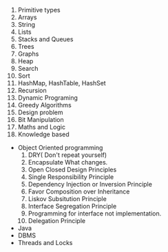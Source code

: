 1. Primitive types
1. Arrays
1. String
1. Lists
1. Stacks and Queues
1. Trees
1. Graphs
1. Heap
1. Search
1. Sort
1. HashMap, HashTable, HashSet
1. Recursion
1. Dynamic Programing
1. Greedy Algorithms
1. Design problem
1. Bit Manipulation
1. Maths and Logic
1. Knowledge based
  - Object Oriented programming
    1. DRY( Don't repeat yourself)
    2. Encapsulate What changes.
    3. Open Closed Design Principles
    4. Single Responsibility Principle
    5. Dependency Injection or Inversion Principle
    6. Favor Composition over Inheritance
    7. Liskov Subsitution Principle
    8. Interface Segregation Principle
    9. Programming for interface not implementation.
    10. Delegation Principle
  - Java
  - DBMS
  - Threads and Locks
